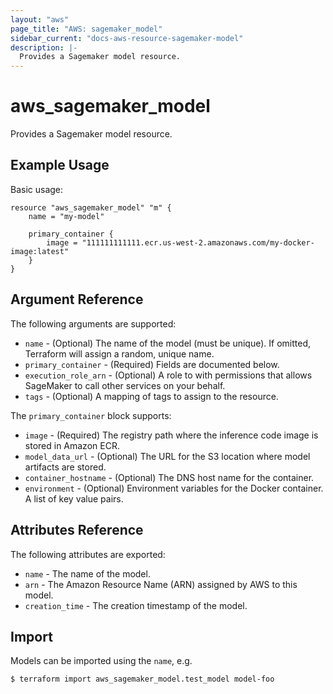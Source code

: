 ```yaml
---
layout: "aws"
page_title: "AWS: sagemaker_model"
sidebar_current: "docs-aws-resource-sagemaker-model"
description: |-
  Provides a Sagemaker model resource.
---
```


# aws\_sagemaker\_model

Provides a Sagemaker model resource.

## Example Usage

Basic usage:

```hcl
resource "aws_sagemaker_model" "m" {
    name = "my-model"

    primary_container {
        image = "111111111111.ecr.us-west-2.amazonaws.com/my-docker-image:latest"
    }
}
```

## Argument Reference

The following arguments are supported:

* `name` - (Optional) The name of the model (must be unique). If omitted, Terraform will assign a random, unique name.
* `primary_container` - (Required) Fields are documented below.
* `execution_role_arn` - (Optional) A role to with permissions that allows SageMaker to call other services on your behalf.
* `tags` - (Optional) A mapping of tags to assign to the resource.

The `primary_container` block supports:

* `image` - (Required) The registry path where the inference code image is stored in Amazon ECR.
* `model_data_url` - (Optional) The URL for the S3 location where model artifacts are stored.
* `container_hostname` - (Optional) The DNS host name for the container.
* `environment` - (Optional) Environment variables for the Docker container.
   A list of key value pairs.


## Attributes Reference

The following attributes are exported:

* `name` - The name of the model.
* `arn` - The Amazon Resource Name (ARN) assigned by AWS to this model.
* `creation_time` - The creation timestamp of the model.

## Import

Models can be imported using the `name`, e.g.

```
$ terraform import aws_sagemaker_model.test_model model-foo
```
